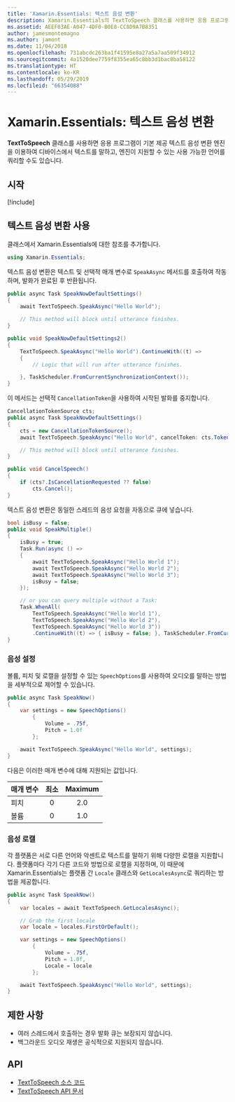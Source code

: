 ```yaml
---
title: 'Xamarin.Essentials: 텍스트 음성 변환'
description: Xamarin.Essentials의 TextToSpeech 클래스를 사용하면 응용 프로그램이 기본 제공 텍스트 음성 변환 엔진을 이용하여 디바이스에서 텍스트를 말하고, 엔진이 지원할 수 있는 사용 가능한 언어를 쿼리할 수도 있습니다.
ms.assetid: AEEF03AE-A047-4DF0-B0E8-CC8D9A7B8351
author: jamesmontemagno
ms.author: jamont
ms.date: 11/04/2018
ms.openlocfilehash: 731abcdc263ba1f41595e8a27a5a7aa509f34912
ms.sourcegitcommit: 4a1520dee7759f8355ea65c8bb3d1bac8ba58122
ms.translationtype: HT
ms.contentlocale: ko-KR
ms.lasthandoff: 05/29/2019
ms.locfileid: "66354088"
---
```

# <a name="xamarinessentials-text-to-speech"></a>Xamarin.Essentials: 텍스트 음성 변환

**TextToSpeech** 클래스를 사용하면 응용 프로그램이 기본 제공 텍스트 음성 변환 엔진을 이용하여 디바이스에서 텍스트를 말하고, 엔진이 지원할 수 있는 사용 가능한 언어를 쿼리할 수도 있습니다.

## <a name="get-started"></a>시작

[!include[](~/essentials/includes/get-started.md)]

## <a name="using-text-to-speech"></a>텍스트 음성 변환 사용

클래스에서 Xamarin.Essentials에 대한 참조를 추가합니다.

```csharp
using Xamarin.Essentials;
```

텍스트 음성 변환은 텍스트 및 선택적 매개 변수로 `SpeakAsync` 메서드를 호출하여 작동하며, 발화가 완료된 후 반환됩니다.

```csharp
public async Task SpeakNowDefaultSettings()
{
    await TextToSpeech.SpeakAsync("Hello World");

    // This method will block until utterance finishes.
}

public void SpeakNowDefaultSettings2()
{
    TextToSpeech.SpeakAsync("Hello World").ContinueWith((t) =>
    {
        // Logic that will run after utterance finishes.

    }, TaskScheduler.FromCurrentSynchronizationContext());
}
```

이 메서드는 선택적 `CancellationToken`을 사용하여 시작된 발화를 중지합니다.

```csharp
CancellationTokenSource cts;
public async Task SpeakNowDefaultSettings()
{
    cts = new CancellationTokenSource();
    await TextToSpeech.SpeakAsync("Hello World", cancelToken: cts.Token);

    // This method will block until utterance finishes.
}

public void CancelSpeech()
{
    if (cts?.IsCancellationRequested ?? false)
        cts.Cancel();
}
```

텍스트 음성 변환은 동일한 스레드의 음성 요청을 자동으로 큐에 넣습니다.

```csharp
bool isBusy = false;
public void SpeakMultiple()
{
    isBusy = true;
    Task.Run(async () =>
    {
        await TextToSpeech.SpeakAsync("Hello World 1");
        await TextToSpeech.SpeakAsync("Hello World 2");
        await TextToSpeech.SpeakAsync("Hello World 3");
        isBusy = false;
    });

    // or you can query multiple without a Task:
    Task.WhenAll(
        TextToSpeech.SpeakAsync("Hello World 1"),
        TextToSpeech.SpeakAsync("Hello World 2"),
        TextToSpeech.SpeakAsync("Hello World 3"))
        .ContinueWith((t) => { isBusy = false; }, TaskScheduler.FromCurrentSynchronizationContext());
}
```

### <a name="speech-settings"></a>음성 설정

볼륨, 피치 및 로캘을 설정할 수 있는 `SpeechOptions`를 사용하여 오디오를 말하는 방법을 세부적으로 제어할 수 있습니다.

```csharp
public async Task SpeakNow()
{
    var settings = new SpeechOptions()
        {
            Volume = .75f,
            Pitch = 1.0f
        };

    await TextToSpeech.SpeakAsync("Hello World", settings);
}
```

다음은 이러한 매개 변수에 대해 지원되는 값입니다.

| 매개 변수 | 최소 | Maximum |
| --- | :---: | :---: |
| 피치 | 0 | 2.0 |
| 볼륨 | 0 | 1.0 |

### <a name="speech-locales"></a>음성 로캘

각 플랫폼은 서로 다른 언어와 악센트로 텍스트를 말하기 위해 다양한 로캘을 지원합니다. 플랫폼마다 각기 다른 코드와 방법으로 로캘을 지정하며, 이 때문에 Xamarin.Essentials는 플랫폼 간 `Locale` 클래스와 `GetLocalesAsync`로 쿼리하는 방법을 제공합니다.

```csharp
public async Task SpeakNow()
{
    var locales = await TextToSpeech.GetLocalesAsync();

    // Grab the first locale
    var locale = locales.FirstOrDefault();

    var settings = new SpeechOptions()
        {
            Volume = .75f,
            Pitch = 1.0f,
            Locale = locale
        };

    await TextToSpeech.SpeakAsync("Hello World", settings);
}
```

## <a name="limitations"></a>제한 사항

- 여러 스레드에서 호출하는 경우 발화 큐는 보장되지 않습니다.
- 백그라운드 오디오 재생은 공식적으로 지원되지 않습니다.

## <a name="api"></a>API

- [TextToSpeech 소스 코드](https://github.com/xamarin/Essentials/tree/master/Xamarin.Essentials/TextToSpeech)
- [TextToSpeech API 문서](xref:Xamarin.Essentials.TextToSpeech)
